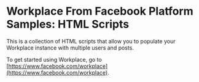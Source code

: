 # Workplace From Facebook Platform Samples: HTML Scripts

This is a collection of HTML scripts that allow you to populate your Workplace instance with multiple users and posts.

To get started using Workplace, go to [https://www.facebook.com/workplace](https://www.facebook.com/workplace).
